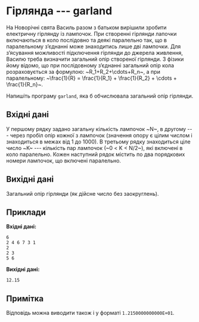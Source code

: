 # Гірлянда --- garland

На Новорічні свята Василь разом з батьком вирішили зробити електричну гірлянду із лампочок. При створенні гірлянди лапочки включаються в коло послідовно та деякі паралельно так, що в паралельному з’єднанні може знаходитись лише дві лампочки. Для з’ясування можливості підключення гірлянди до джерела живлення, Василю треба визначити загальний опір створеної гірлянди. З фізики йому відомо, що при послідовному з’єднанні загальний опір кола розраховується за формулою: ~R_1+R_2+\cdots+R_n~, а при паралельному: ~\frac{1}{R} = \frac{1}{R_1} + \frac{1}{R_2} + \cdots + \frac{1}{R_n}~.

Напишіть програму `garland`, яка б обчислювала загальний опір гірлянди.

## Вхідні дані
У першому рядку задано загальну кількість лампочок ~N~, в другому --- через пробіл опір кожної з лампочок (значення опору є цілим числом і знаходиться в межах від 1 до 1000). В третьому рядку знаходиться ціле число ~K~ --- кількість пар лампочок (~0 < K < N/2~), які включені в коло паралельно. Кожен наступний рядок містить по два порядкових номери лампочок, що включені паралельно.

## Вихідні дані
Загальний опір гірлянди (як дійсне число без заокруглень).

## Приклади
**Вхідні дані:**
```
6
2 4 6 7 3 1
2
2 3
5 6
```

**Вихідні дані:**
```
12.15
```

## Примітка
Відповідь можна виводити також і у форматі `1.2150000000000E+01`.﻿
